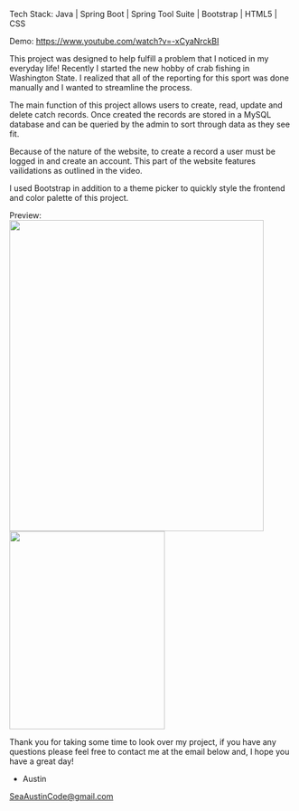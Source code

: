 Tech Stack: 
Java | Spring Boot | Spring Tool Suite | Bootstrap | HTML5 | CSS

Demo: 
https://www.youtube.com/watch?v=-xCyaNrckBI

This project was designed to help fulfill a problem that I noticed in my everyday life! Recently I started the new hobby of crab fishing in Washington State. I realized that all of the reporting for this sport was done manually and I wanted to streamline the process.

The main function of this project allows users to create, read, update and delete catch records. Once created the records are stored in a MySQL database and can be queried by the admin to sort through data as they see fit. 

Because of the nature of the website, to create a record a user must be logged in and create an account. This part of the website features vailidations as outlined in the video. 

I used Bootstrap in addition to a theme picker to quickly style the frontend and color palette of this project. 

Preview: <br>
<img src="https://i.imgur.com/HiENHt1.png" height="550px" width="450px" /> <br>
<img src="https://i.imgur.com/wXALEvM.png" height="350px" width="275px" />

Thank you for taking some time to look over my project, if you have any questions please feel free to contact me at the email below and, I hope you have a great day! 

- Austin

SeaAustinCode@gmail.com
